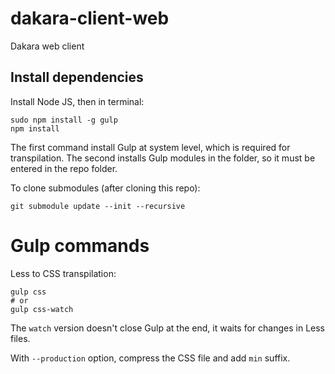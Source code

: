# dakara-client-web
Dakara web client

## Install dependencies

Install Node JS, then in terminal:

```shell
sudo npm install -g gulp
npm install
```

The first command install Gulp at system level, which is required for transpilation. The second installs Gulp modules in the folder, so it must be entered in the repo folder.

To clone submodules (after cloning this repo):

```shell
git submodule update --init --recursive
```

# Gulp commands

Less to CSS transpilation:

```shell
gulp css
# or
gulp css-watch
```

The ```watch``` version doesn't close Gulp at the end, it waits for changes in Less files.

With ```--production``` option, compress the CSS file and add ```min``` suffix.

